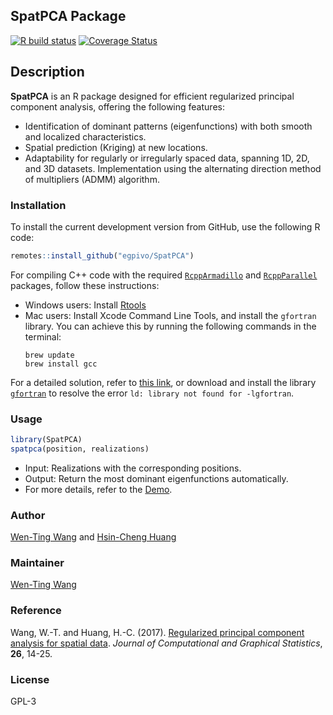 ## SpatPCA Package

[![R build status](https://github.com/egpivo/SpatPCA/workflows/R-CMD-check/badge.svg)](https://github.com/egpivo/SpatPCA/actions)
[![Coverage Status](https://img.shields.io/codecov/c/github/egpivo/SpatPCA/master.svg)](https://codecov.io/github/egpivo/SpatpCA?branch=master)

## Description
**SpatPCA** is an R package designed for efficient regularized principal component analysis, offering the following features:

- Identification of dominant patterns (eigenfunctions) with both smooth and localized characteristics.
- Spatial prediction (Kriging) at new locations.
- Adaptability for regularly or irregularly spaced data, spanning 1D, 2D, and 3D datasets.
Implementation using the alternating direction method of multipliers (ADMM) algorithm.


### Installation
To install the current development version from GitHub, use the following R code:
   ```r
   remotes::install_github("egpivo/SpatPCA")
   ```
For compiling C++ code with the required [`RcppArmadillo`](https://CRAN.R-project.org/package=RcppArmadillo) and [`RcppParallel`](https://CRAN.R-project.org/package=RcppParallel) packages, follow these instructions:

 * Windows users: Install [Rtools](https://CRAN.R-project.org/bin/windows/Rtools/)
 * Mac users: Install Xcode Command Line Tools, and install the `gfortran` library. You can achieve this by running the following commands in the terminal:
    ```
    brew update
    brew install gcc
    ```
For a detailed solution, refer to [this link](https://thecoatlessprofessor.com/programming/rcpp-rcpparmadillo-and-os-x-mavericks-lgfortran-and-lquadmath-error/), or download and install the library [`gfortran`](https://github.com/fxcoudert/gfortran-for-macOS/releases) to resolve the error `ld: library not found for -lgfortran`.

### Usage
```r
library(SpatPCA)
spatpca(position, realizations)
```

- Input: Realizations with the corresponding positions.
- Output: Return the most dominant eigenfunctions automatically.
- For more details, refer to the [Demo](https://egpivo.github.io/SpatPCA/articles/).

### Author
[Wen-Ting Wang](https://www.linkedin.com/in/wen-ting-wang-6083a17b) and [Hsin-Cheng Huang](https://sites.stat.sinica.edu.tw/hchuang/)
 
### Maintainer
[Wen-Ting Wang](https://www.linkedin.com/in/wen-ting-wang-6083a17b)

### Reference
Wang, W.-T. and Huang, H.-C. (2017). [Regularized principal component analysis for spatial data](https://arxiv.org/pdf/1501.03221v3.pdf, "Regularized principal component analysis for spatial data"). *Journal of Computational and Graphical Statistics*, **26**, 14-25.
 
### License
GPL-3
